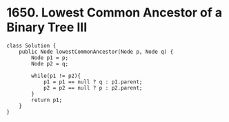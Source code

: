 # 1650. Lowest Common Ancestor of a Binary Tree III

```
class Solution {
    public Node lowestCommonAncestor(Node p, Node q) {
        Node p1 = p;
        Node p2 = q;
        
        while(p1 != p2){
            p1 = p1 == null ? q : p1.parent;
            p2 = p2 == null ? p : p2.parent;
        }
        return p1;
    }
}
```


